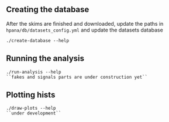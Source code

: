 Creating the database
---------------------

After the skims are finished and downloaded, update the paths in
``hpana/db/datasets_config.yml`` and update the datasets database

    ./create-database --help

Running the analysis
--------------------
    ./run-analysis --help   
    ``fakes and signals parts are under construction yet``

Plotting hists
--------------
    ./draw-plots --help
    ``under development``
